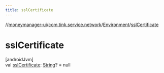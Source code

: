 ```yaml
---
title: sslCertificate
---
```

//[moneymanager-ui](../../../index.html)/[com.tink.service.network](../index.html)/[Environment](index.html)/[sslCertificate](ssl-certificate.html)



# sslCertificate



[androidJvm]\
val [sslCertificate](ssl-certificate.html): [String](https://kotlinlang.org/api/latest/jvm/stdlib/kotlin/-string/index.html)? = null




